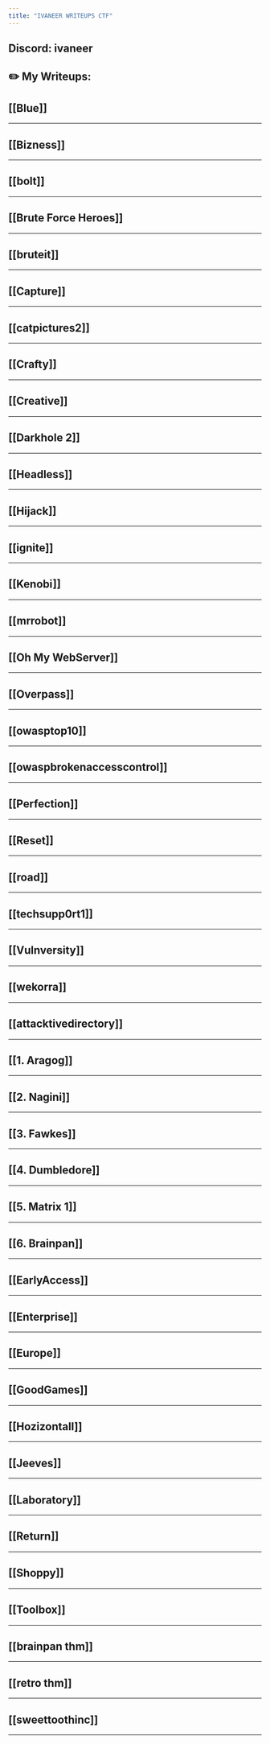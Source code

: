 ```yaml
---
title: "IVANEER WRITEUPS CTF"
---
```

Discord: ivaneer
--------
✏️ My Writeups:
--------
## [[Blue]] 
--------
## [[Bizness]]
--------
## [[bolt]]
--------
## [[Brute Force Heroes]]
--------
## [[bruteit]]
--------
## [[Capture]]
--------
## [[catpictures2]]
--------
## [[Crafty]]
--------
## [[Creative]]
--------
## [[Darkhole 2]]
--------
## [[Headless]]
--------
## [[Hijack]]
--------
## [[ignite]]
--------
## [[Kenobi]]
--------
## [[mrrobot]]
--------
## [[Oh My WebServer]]
--------
## [[Overpass]]
--------
## [[owasptop10]]
--------
## [[owaspbrokenaccesscontrol]]
--------
## [[Perfection]]
--------
## [[Reset]]
--------
## [[road]]
--------
## [[techsupp0rt1]]
--------
## [[Vulnversity]]
--------
## [[wekorra]]
--------
## [[attacktivedirectory]]
--------
## [[1. Aragog]]
--------
## [[2. Nagini]]
--------
## [[3. Fawkes]]
--------
## [[4. Dumbledore]]
--------
## [[5. Matrix 1]]
--------
## [[6. Brainpan]]
--------
## [[EarlyAccess]]
--------
## [[Enterprise]]
--------
## [[Europe]]
--------
## [[GoodGames]]
--------
## [[Hozizontall]]
--------
## [[Jeeves]]
--------
## [[Laboratory]]
--------
## [[Return]]
--------
## [[Shoppy]]
--------
## [[Toolbox]]
--------
## [[brainpan thm]]
--------
## [[retro thm]]
--------
## [[sweettoothinc]]
--------